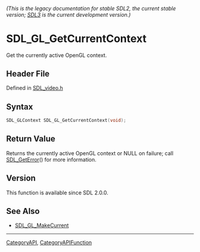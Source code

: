 ###### (This is the legacy documentation for stable SDL2, the current stable version; [SDL3](https://wiki.libsdl.org/SDL3/) is the current development version.)
# SDL_GL_GetCurrentContext

Get the currently active OpenGL context.

## Header File

Defined in [SDL_video.h](https://github.com/libsdl-org/SDL/blob/SDL2/include/SDL_video.h)

## Syntax

```c
SDL_GLContext SDL_GL_GetCurrentContext(void);

```

## Return Value

Returns the currently active OpenGL context or NULL on failure; call
[SDL_GetError](SDL_GetError)() for more information.

## Version

This function is available since SDL 2.0.0.

## See Also

* [SDL_GL_MakeCurrent](SDL_GL_MakeCurrent)

----
[CategoryAPI](CategoryAPI), [CategoryAPIFunction](CategoryAPIFunction)


